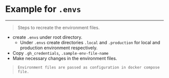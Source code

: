 # Example for `.envs`

---

> Steps to recreate the environment files.

- create `.envs` under root directory.
  - Under `.envs` create directories `.local` and `.production` for local and
    production environment respectively.
- Copy `.gh_credentials`, `.sample-env-file-name`
- Make necessary changes in the environment files.

> `Environment files are passed as configuration in docker compose file.`
